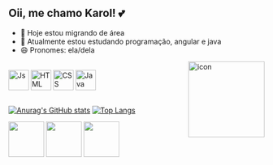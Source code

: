 ## Oii, me chamo Karol! 💕

- 🔭 Hoje estou migrando de área
- 🌱 Atualmente estou estudando programação, angular e java
- 😄 Pronomes: ela/dela
 
 <img align="right" alt="icon" height="150" width="150" src="https://media.discordapp.net/attachments/1259273645176656022/1274026694394515466/ezgif.com-animated-gif-maker.gif?ex=66c0c152&is=66bf6fd2&hm=475c405e3d31a2ddb97e6c0307b0b6006e2c91642d1cd1f348d70c9102c1f7b1&=">

<div style="display: inline_block"><br>
  <img align="center" alt="Js" height="40" width="40" src="https://img.icons8.com/?size=256&id=1ZSHk8m9bk4p&format=png">
  <img align="center" alt="HTML" height="40" width="40" src="https://img.icons8.com/?size=256&id=46605&format=png">
  <img align="center" alt="CSS" height="40" width="40" src="https://img.icons8.com/?size=256&id=107497&format=png">
  <img align="center" alt="Java" height="40" width="40" src="https://img.icons8.com/?size=256&id=46630&format=png">
          
</div>
<br>

[![Anurag's GitHub stats](https://github-readme-stats.vercel.app/api?username=karolinesanttos&count_private=true&show_icons=true&theme=rose)](https://github.com/anuraghazra/github-readme-stats)
[![Top Langs](https://github-readme-stats.vercel.app/api/top-langs/?username=karolinesanttos&icons=true&theme=rose)](https://github.com/anuraghazra/github-readme-stats)

 <div>
  <a href="https://www.instagram.com/kjkkarols" target="_blank"> <img height="70" width="70" src="https://img.icons8.com/?size=256&id=64142&format=png" target="_blank"></a> 
  <a href = "mailto:karoline.ppsantos@gmail.com"><img height="70" width="70" src="https://img.icons8.com/?size=256&id=110236&format=png" target="_blank"></a>
  <a href="https://www.linkedin.com/in/karoline-santos-21683b322/" target="_blank"><img height="70" width="70" src="https://img.icons8.com/?size=256&id=64154&format=png" target="_blank"></a> 

</div>

